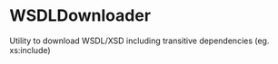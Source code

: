 WSDLDownloader
==============

Utility to download WSDL/XSD including transitive dependencies (eg. xs:include)
